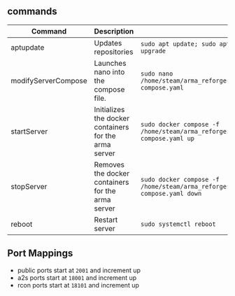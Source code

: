 
## commands
| Command | Description | Command |
|-|-|-|
| aptupdate | Updates repositories | `sudo apt update; sudo apt upgrade; sudo apt-get update; sudo apt-get upgrade` |
| modifyServerCompose | Launches nano into the compose file. | `sudo nano /home/steam/arma_reforger_server/dockerfiles/Bax_ReforgerServer/docker-compose.yaml` |
| startServer | Initializes the docker containers for the arma server | `sudo docker compose -f /home/steam/arma_reforger_server/dockerfiles/Bax_ReforgerServer/docker-compose.yaml up` |
| stopServer | Removes the docker containers for the arma server | `sudo docker compose -f /home/steam/arma_reforger_server/dockerfiles/Bax_ReforgerServer/docker-compose.yaml down` |
| reboot | Restart server | `sudo systemctl reboot` |

## Port Mappings
* public ports start at `2001` and increment up
* a2s ports start at `18001` and increment up
* rcon ports start at `18101` and increment up

